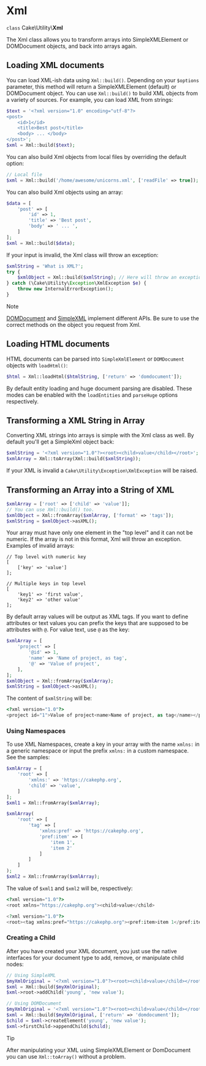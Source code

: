 # Xml

`class` Cake\\Utility\\**Xml**

The Xml class allows you to transform arrays into SimpleXMLElement or
DOMDocument objects, and back into arrays again.

## Loading XML documents

You can load XML-ish data using `Xml::build()`. Depending on your
`$options` parameter, this method will return a SimpleXMLElement (default)
or DOMDocument object. You can use `Xml::build()` to build XML
objects from a variety of sources. For example, you can load XML from
strings:

``` php
$text = '<?xml version="1.0" encoding="utf-8"?>
<post>
    <id>1</id>
    <title>Best post</title>
    <body> ... </body>
</post>';
$xml = Xml::build($text);
```

You can also build Xml objects from local files by overriding the default option:

``` php
// Local file
$xml = Xml::build('/home/awesome/unicorns.xml', ['readFile' => true]);
```

You can also build Xml objects using an array:

``` php
$data = [
    'post' => [
        'id' => 1,
        'title' => 'Best post',
        'body' => ' ... ',
    ]
];
$xml = Xml::build($data);
```

If your input is invalid, the Xml class will throw an exception:

``` php
$xmlString = 'What is XML?';
try {
    $xmlObject = Xml::build($xmlString); // Here will throw an exception
} catch (\Cake\Utility\Exception\XmlException $e) {
    throw new InternalErrorException();
}
```

> [!NOTE]
> [DOMDocument](https://php.net/domdocument) and
> [SimpleXML](https://php.net/simplexml) implement different APIs.
> Be sure to use the correct methods on the object you request from Xml.

## Loading HTML documents

HTML documents can be parsed into `SimpleXmlElement` or `DOMDocument`
objects with `loadHtml()`:

``` php
$html = Xml::loadHtml($htmlString, ['return' => 'domdocument']);
```

By default entity loading and huge document parsing are disabled. These modes
can be enabled with the `loadEntities` and `parseHuge` options respectively.

## Transforming a XML String in Array

Converting XML strings into arrays is simple with the Xml class as well. By
default you'll get a SimpleXml object back:

``` php
$xmlString = '<?xml version="1.0"?><root><child>value</child></root>';
$xmlArray = Xml::toArray(Xml::build($xmlString));
```

If your XML is invalid a `Cake\Utility\Exception\XmlException` will be raised.

## Transforming an Array into a String of XML

``` php
$xmlArray = ['root' => ['child' => 'value']];
// You can use Xml::build() too.
$xmlObject = Xml::fromArray($xmlArray, ['format' => 'tags']);
$xmlString = $xmlObject->asXML();
```

Your array must have only one element in the "top level" and it can not be
numeric. If the array is not in this format, Xml will throw an exception.
Examples of invalid arrays:

``` text
// Top level with numeric key
[
    ['key' => 'value']
];

// Multiple keys in top level
[
    'key1' => 'first value',
    'key2' => 'other value'
];
```

By default array values will be output as XML tags. If you want to define
attributes or text values you can prefix the keys that are supposed to be
attributes with `@`. For value text, use `@` as the key:

``` php
$xmlArray = [
    'project' => [
        '@id' => 1,
        'name' => 'Name of project, as tag',
        '@' => 'Value of project',
    ],
];
$xmlObject = Xml::fromArray($xmlArray);
$xmlString = $xmlObject->asXML();
```

The content of `$xmlString` will be:

``` php
<?xml version="1.0"?>
<project id="1">Value of project<name>Name of project, as tag</name></project>
```

### Using Namespaces

To use XML Namespaces, create a key in your array with the name `xmlns:`
in a generic namespace or input the prefix `xmlns:` in a custom namespace. See
the samples:

``` php
$xmlArray = [
    'root' => [
        'xmlns:' => 'https://cakephp.org',
        'child' => 'value',
    ]
];
$xml1 = Xml::fromArray($xmlArray);

$xmlArray(
    'root' => [
        'tag' => [
            'xmlns:pref' => 'https://cakephp.org',
            'pref:item' => [
                'item 1',
                'item 2'
            ]
        ]
    ]
);
$xml2 = Xml::fromArray($xmlArray);
```

The value of `$xml1` and `$xml2` will be, respectively:

``` php
<?xml version="1.0"?>
<root xmlns="https://cakephp.org"><child>value</child>

<?xml version="1.0"?>
<root><tag xmlns:pref="https://cakephp.org"><pref:item>item 1</pref:item><pref:item>item 2</pref:item></tag></root>
```

### Creating a Child

After you have created your XML document, you just use the native interfaces for
your document type to add, remove, or manipulate child nodes:

``` php
// Using SimpleXML
$myXmlOriginal = '<?xml version="1.0"?><root><child>value</child></root>';
$xml = Xml::build($myXmlOriginal);
$xml->root->addChild('young', 'new value');

// Using DOMDocument
$myXmlOriginal = '<?xml version="1.0"?><root><child>value</child></root>';
$xml = Xml::build($myXmlOriginal, ['return' => 'domdocument']);
$child = $xml->createElement('young', 'new value');
$xml->firstChild->appendChild($child);
```

> [!TIP]
> After manipulating your XML using SimpleXMLElement or DomDocument you can
> use `Xml::toArray()` without a problem.
